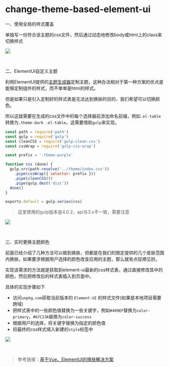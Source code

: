 # change-theme-based-element-ui

一、使用全局的样式覆盖

单独写一份符合该主题的css文件，然后通过动态地修改body或html上的class来切换样式

![](https://static01.imgkr.com/temp/135e8dcc12ac4bcb860b35dce9e242c1.gif)

<br/>

二、ElementUI自定义主题

利用ElementUI提供的[主题生成器](https://element.eleme.cn/#/zh-CN/theme/preview)定制主题，这种办法相对于第一种方案的优点是能够定制组件的样式，而不单单是html的样式。

但是如果只是引入定制好的样式表是无法达到换肤的目的，我们希望可以切换颜色。

所以这就需要在生成的css文件中的每个选择器前添加命名前缀，例如`.el-table`转换为`.theme-dark .el-table`，这需要借助`gulp`来实现。

```js
const path = require('path')
const gulp = require('gulp')
const cleanCSS = require('gulp-clean-css')
const cssWrap = require('gulp-css-wrap')

const prefix = '.theme-purple'

function css (done) {
  gulp.src(path.resolve('../theme/index.css'))
    .pipe(cssWrap({ selector: prefix }))
    .pipe(cleanCSS())
    .pipe(gulp.dest('dist'))
  done()
}

exports.default = gulp.series(css)

```

> 这里使用的gulp版本是4.0.2，api与3.x不一致，需要注意

![](https://static01.imgkr.com/temp/a54df3c9588c44a3b57556c254a91070.gif)

<br/>

三、实时更换主题颜色

前面已经介绍了几种方法可以做到换肤，但都是在我们的限定提供的几个皮肤范围内换肤，如果要求根据用户选择的颜色改变应用的主题，那么就有点捉襟见肘。

实现该需求的方法就是获取到element-ui最新的css样式表，通过直接修改其中的颜色，然后把修改后的样式表插入到页面中。

具体的实现步骤如下

- 访问`unpkg.com`获取当前版本的 `Element-UI` 的样式文件(如果是本地项目需要跨域)
- 把样式表中的一些颜色值替换为一些关键字，例如`#409EF`替换为`color-primary`，`#67C23A`替换为`color-success`
- 根据用户的选择，将关键字替换为指定的颜色值
- 将最终的css样式填入新建的`style`标签中

![](https://static01.imgkr.com/temp/d78fe8b151314eeab428285dc32f5863.gif)



<br/>

> 参考链接：[基于Vue、ElementUI的换肤解决方案](<https://neveryu.github.io/2019/07/01/vue-element-change-theme/>)